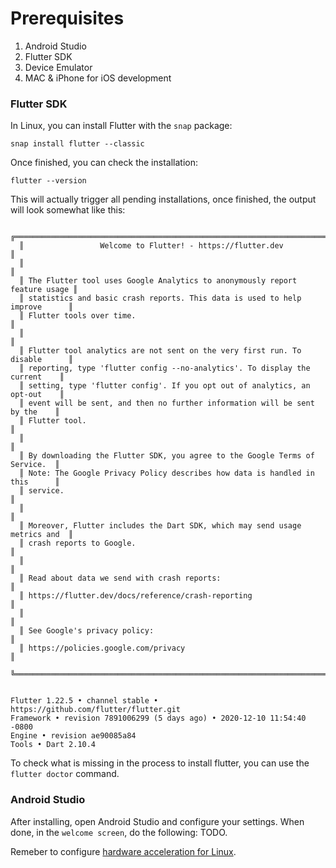 # Prerequisites


1. Android Studio
1. Flutter SDK
1. Device Emulator
1. MAC & iPhone for iOS development


### Flutter SDK
In Linux, you can install Flutter with the `snap` package:
```
snap install flutter --classic
```
Once finished, you can check the installation:
```
flutter --version
```
This will actually trigger all pending installations, once finished, the output will look somewhat like this:
```
  ╔════════════════════════════════════════════════════════════════════════════╗
  ║                 Welcome to Flutter! - https://flutter.dev                  ║
  ║                                                                            ║
  ║ The Flutter tool uses Google Analytics to anonymously report feature usage ║
  ║ statistics and basic crash reports. This data is used to help improve      ║
  ║ Flutter tools over time.                                                   ║
  ║                                                                            ║
  ║ Flutter tool analytics are not sent on the very first run. To disable      ║
  ║ reporting, type 'flutter config --no-analytics'. To display the current    ║
  ║ setting, type 'flutter config'. If you opt out of analytics, an opt-out    ║
  ║ event will be sent, and then no further information will be sent by the    ║
  ║ Flutter tool.                                                              ║
  ║                                                                            ║
  ║ By downloading the Flutter SDK, you agree to the Google Terms of Service.  ║
  ║ Note: The Google Privacy Policy describes how data is handled in this      ║
  ║ service.                                                                   ║
  ║                                                                            ║
  ║ Moreover, Flutter includes the Dart SDK, which may send usage metrics and  ║
  ║ crash reports to Google.                                                   ║
  ║                                                                            ║
  ║ Read about data we send with crash reports:                                ║
  ║ https://flutter.dev/docs/reference/crash-reporting                         ║
  ║                                                                            ║
  ║ See Google's privacy policy:                                               ║
  ║ https://policies.google.com/privacy                                        ║
  ╚════════════════════════════════════════════════════════════════════════════╝


Flutter 1.22.5 • channel stable • https://github.com/flutter/flutter.git
Framework • revision 7891006299 (5 days ago) • 2020-12-10 11:54:40 -0800
Engine • revision ae90085a84
Tools • Dart 2.10.4
```
To check what is missing in the process to install flutter, you can use the `flutter doctor` command.

### Android Studio
After installing, open Android Studio and configure your settings. When done, in the `welcome screen`, do the following: TODO.

Remeber to configure [hardware acceleration for Linux](https://developer.android.com/studio/run/emulator-acceleration).